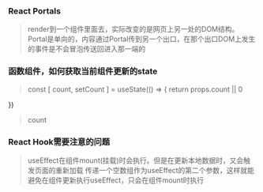 ### React Portals
> render到一个组件里面去，实际改变的是网页上另一处的DOM结构。
> Portal是单向的，内容通过Portal传到另一个出口，在那个出口DOM上发生的事件是不会冒泡传送回进入那一端的



### 函数组件，如何获取当前组件更新的state
> const [ count, setCount ] = useState(() => {
return props.count || 0

})
> count

### React Hook需要注意的问题
> useEffect在组件mount(挂载)时会执行。但是在更新本地数据时，又会触发页面的重新加载
传递一个空数组作为useEffect的第二个参数，这样就能避免在组件更新执行useEffect，只会在组件mount时执行

> 
